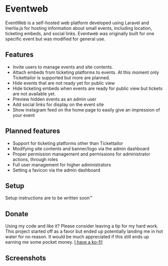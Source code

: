 # Eventweb

EventWeb is a self-hosted web platform developed using Laravel and Inertia.js for hosting information about small events, including location, ticketing embeds, and social links. Eventweb was originally built for one specific event but was modified for general use.

## Features
- Invite users to manage events and site contents.
- Attach embeds from ticketing platforms to events. At this moment only Tickettailor is supported but more are planned.
- Hide events that are not ready yet for public view
- Hide ticketing embeds when events are ready for public view but tickets are not available yet.
- Preview hidden events as an admin user
- Add social links for display on the event site
- Show instagram feed on the home page to easily give an impression of your event

## Planned features
- Support for ticketing platforms other than Tickettailor
- Modifying site contents and banner/logo via the admin dashboard
- Proper permission management and permissions for administrator actions, through roles
- Full user management for higher administrators
- Setting a favicon via the admin dashboard

## Setup
Setup instructions are to be written soon™️

## Donate
Using my code and like it? Please consider leaving a tip for my hard work. This project started off as a favor but ended up potentially landing me in hot water for no reason. It would be much appreciated if this still ends up earning me some pocket money. [I have a ko-fi!](https://ko-fi.com/naamloos)

## Screenshots

